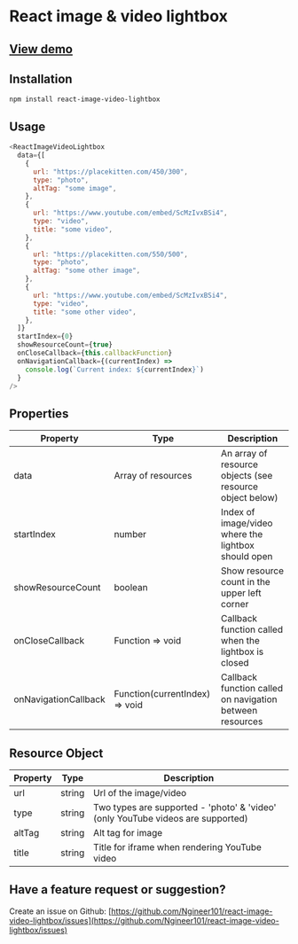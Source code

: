 # React image & video lightbox

## [View demo](https://ngineer101.github.io/react-image-video-lightbox)

## Installation

```npm
npm install react-image-video-lightbox
```

## Usage

```javascript
<ReactImageVideoLightbox
  data={[
    {
      url: "https://placekitten.com/450/300",
      type: "photo",
      altTag: "some image",
    },
    {
      url: "https://www.youtube.com/embed/ScMzIvxBSi4",
      type: "video",
      title: "some video",
    },
    {
      url: "https://placekitten.com/550/500",
      type: "photo",
      altTag: "some other image",
    },
    {
      url: "https://www.youtube.com/embed/ScMzIvxBSi4",
      type: "video",
      title: "some other video",
    },
  ]}
  startIndex={0}
  showResourceCount={true}
  onCloseCallback={this.callbackFunction}
  onNavigationCallback={(currentIndex) =>
    console.log(`Current index: ${currentIndex}`)
  }
/>
```

## Properties

| Property             | Type                           | Description                                              |
| -------------------- | ------------------------------ | -------------------------------------------------------- |
| data                 | Array of resources             | An array of resource objects (see resource object below) |
| startIndex           | number                         | Index of image/video where the lightbox should open      |
| showResourceCount    | boolean                        | Show resource count in the upper left corner             |
| onCloseCallback      | Function => void               | Callback function called when the lightbox is closed     |
| onNavigationCallback | Function(currentIndex) => void | Callback function called on navigation between resources |

## Resource Object

| Property | Type   | Description                                                                                |
| -------- | ------ | ------------------------------------------------------------------------------------------ |
| url      | string | Url of the image/video                                                                     |
| type     | string | Two types are supported - 'photo' & 'video' (only YouTube videos are supported)            |
| altTag   | string | Alt tag for image                                                                          |
| title    | string | Title for iframe when rendering YouTube video                                              |

## Have a feature request or suggestion?

Create an issue on Github: [https://github.com/Ngineer101/react-image-video-lightbox/issues](https://github.com/Ngineer101/react-image-video-lightbox/issues)
